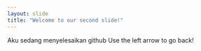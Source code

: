 ```yaml
---
layout: slide
title: "Welcome to our second slide!"
---
```

Aku sedang menyelesaikan github
Use the left arrow to go back!
